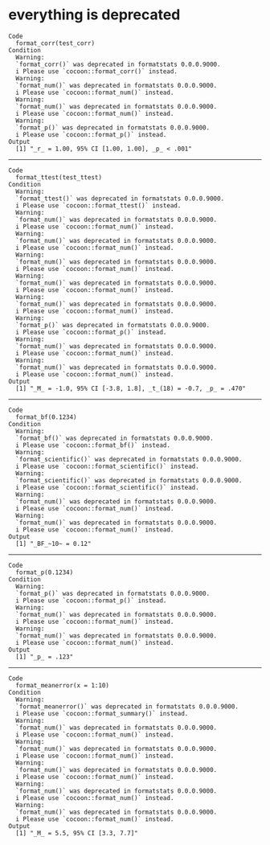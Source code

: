 # everything is deprecated

    Code
      format_corr(test_corr)
    Condition
      Warning:
      `format_corr()` was deprecated in formatstats 0.0.0.9000.
      i Please use `cocoon::format_corr()` instead.
      Warning:
      `format_num()` was deprecated in formatstats 0.0.0.9000.
      i Please use `cocoon::format_num()` instead.
      Warning:
      `format_num()` was deprecated in formatstats 0.0.0.9000.
      i Please use `cocoon::format_num()` instead.
      Warning:
      `format_p()` was deprecated in formatstats 0.0.0.9000.
      i Please use `cocoon::format_p()` instead.
    Output
      [1] "_r_ = 1.00, 95% CI [1.00, 1.00], _p_ < .001"

---

    Code
      format_ttest(test_ttest)
    Condition
      Warning:
      `format_ttest()` was deprecated in formatstats 0.0.0.9000.
      i Please use `cocoon::format_ttest()` instead.
      Warning:
      `format_num()` was deprecated in formatstats 0.0.0.9000.
      i Please use `cocoon::format_num()` instead.
      Warning:
      `format_num()` was deprecated in formatstats 0.0.0.9000.
      i Please use `cocoon::format_num()` instead.
      Warning:
      `format_num()` was deprecated in formatstats 0.0.0.9000.
      i Please use `cocoon::format_num()` instead.
      Warning:
      `format_num()` was deprecated in formatstats 0.0.0.9000.
      i Please use `cocoon::format_num()` instead.
      Warning:
      `format_num()` was deprecated in formatstats 0.0.0.9000.
      i Please use `cocoon::format_num()` instead.
      Warning:
      `format_p()` was deprecated in formatstats 0.0.0.9000.
      i Please use `cocoon::format_p()` instead.
      Warning:
      `format_num()` was deprecated in formatstats 0.0.0.9000.
      i Please use `cocoon::format_num()` instead.
      Warning:
      `format_num()` was deprecated in formatstats 0.0.0.9000.
      i Please use `cocoon::format_num()` instead.
    Output
      [1] "_M_ = -1.0, 95% CI [-3.8, 1.8], _t_(18) = -0.7, _p_ = .470"

---

    Code
      format_bf(0.1234)
    Condition
      Warning:
      `format_bf()` was deprecated in formatstats 0.0.0.9000.
      i Please use `cocoon::format_bf()` instead.
      Warning:
      `format_scientific()` was deprecated in formatstats 0.0.0.9000.
      i Please use `cocoon::format_scientific()` instead.
      Warning:
      `format_scientific()` was deprecated in formatstats 0.0.0.9000.
      i Please use `cocoon::format_scientific()` instead.
      Warning:
      `format_num()` was deprecated in formatstats 0.0.0.9000.
      i Please use `cocoon::format_num()` instead.
      Warning:
      `format_num()` was deprecated in formatstats 0.0.0.9000.
      i Please use `cocoon::format_num()` instead.
    Output
      [1] "_BF_~10~ = 0.12"

---

    Code
      format_p(0.1234)
    Condition
      Warning:
      `format_p()` was deprecated in formatstats 0.0.0.9000.
      i Please use `cocoon::format_p()` instead.
      Warning:
      `format_num()` was deprecated in formatstats 0.0.0.9000.
      i Please use `cocoon::format_num()` instead.
      Warning:
      `format_num()` was deprecated in formatstats 0.0.0.9000.
      i Please use `cocoon::format_num()` instead.
    Output
      [1] "_p_ = .123"

---

    Code
      format_meanerror(x = 1:10)
    Condition
      Warning:
      `format_meanerror()` was deprecated in formatstats 0.0.0.9000.
      i Please use `cocoon::format_summary()` instead.
      Warning:
      `format_num()` was deprecated in formatstats 0.0.0.9000.
      i Please use `cocoon::format_num()` instead.
      Warning:
      `format_num()` was deprecated in formatstats 0.0.0.9000.
      i Please use `cocoon::format_num()` instead.
      Warning:
      `format_num()` was deprecated in formatstats 0.0.0.9000.
      i Please use `cocoon::format_num()` instead.
      Warning:
      `format_num()` was deprecated in formatstats 0.0.0.9000.
      i Please use `cocoon::format_num()` instead.
      Warning:
      `format_num()` was deprecated in formatstats 0.0.0.9000.
      i Please use `cocoon::format_num()` instead.
    Output
      [1] "_M_ = 5.5, 95% CI [3.3, 7.7]"

